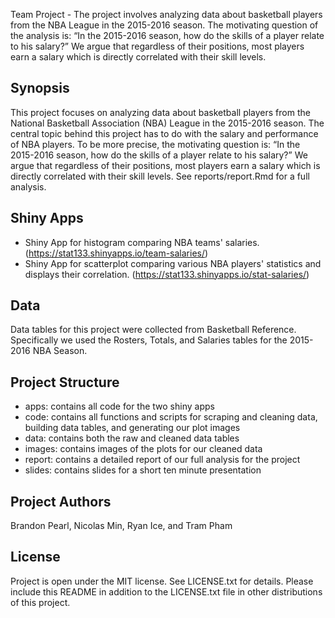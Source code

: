 
Team Project - The project involves analyzing data about basketball players from the NBA League in the 2015-2016 season. 
The motivating question of the analysis is: “In the 2015-2016 season, how do the skills of a player relate to his salary?” We argue that regardless of their positions, most players earn a salary which is directly correlated with their skill levels.

## Synopsis ##

This project focuses on analyzing data about basketball players from the
National Basketball Association (NBA) League in the 2015-2016 season. The
central topic behind this project has to do with the salary and performance of
NBA players. To be more precise, the motivating question is: “In the 2015-2016
season, how do the skills of a player relate to his salary?” We argue that
regardless of their positions, most players earn a salary which is directly
correlated with their skill levels. See reports/report.Rmd for a full analysis.

## Shiny Apps ##

- Shiny App for histogram comparing NBA teams' salaries.
(https://stat133.shinyapps.io/team-salaries/)
- Shiny App for scatterplot comparing various NBA players' statistics and
displays their correlation. (https://stat133.shinyapps.io/stat-salaries/)

## Data ##

Data tables for this project were collected from Basketball Reference.
Specifically we used the Rosters, Totals, and Salaries tables for the 2015-2016
NBA Season.

## Project Structure ##
- apps: contains all code for the two shiny apps
- code: contains all functions and scripts for scraping and cleaning data,
building data tables, and generating our plot images
- data: contains both the raw and cleaned data tables
- images: contains images of the plots for our cleaned data
- report: contains a detailed report of our full analysis for the project
- slides: contains slides for a short ten minute presentation

## Project Authors ##

Brandon Pearl, Nicolas Min, Ryan Ice, and Tram Pham

## License ##

Project is open under the MIT license. See LICENSE.txt for details.
Please include this README in addition to the LICENSE.txt file in other
distributions of this project.
